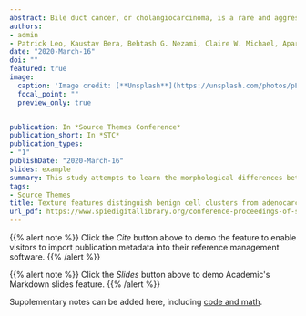 ```yaml
---
abstract: Bile duct cancer, or cholangiocarcinoma, is a rare and aggressive form of cancer, with approximately 2,500 new diagnoses each year in the United States. Biliary adenocarcinoma comprise of 90% of reported cholangiocarcinoma cases and often presents symptoms in later stages and is therefore associated with poor patient outcomes. Survival rates of cholangiocarcinoma when diagnosed at late stage are 6%, but can be improved to 15% when diagnosed early. Many previous studies have investigated the role of quantitative histomorphometric (QH) features on routinely acquired hematoxylin and eosin (H&E) slides of pancreatobiliary biopsies to help identify malignancies in the lining of the biliary tract. The biopsy procedure carries a high risk of strictures and peritonitis. An alternative to biopsy is a bile duct brushing (BDB), which exclusively contain epithelial cells fixed in cytology slides and have lower complication rates. The goal of this proof of concept study was to evaluate the role of image texture features to differentiate benign clusters and adenocarcinoma on digitized BDB specimens. Textural descriptors are able to characterize local regions of interest within malignant lesions by computing spatial arrangements and statistics of color intensities. Typical features often used in characterizing image texture include Gabor, Law, Haralick, and Co-occurrence of Local Anisotropic Gradient Orientations (CoLlAGe) features. These features are able to capture subtle differences in malignant and benign phenotypes caused by a multitude of phenotypic changes, including nuclear overcrowding, disorientation, and disorderly chromatin distribution. Pixel-wise texture features from each family were computed on whole slide images (WSIs) of BDBs corresponding to 59 unique patients of which 31 were from patients pathologically confirmed as having biliary adenocarcinoma through next generation sequencing, and the remaining 28 were confirmed as benign. Each WSI was magnified at 11X, 5.5X, and 2.25X before features were extracted. A total of 445 clusters were annotated across all slide images, of which 275 were identified as malignant by an expert cytopathologist, and used as the ground truth for our machine learning models. The pixel-wise feature distributions were summarized using mean, median, standard deviation, skewness, and kurtosis. The top five statistical texture features were selected using Wilcoxon ranksum, two-sided t-test, and maximum relevance minimum redundancy tests in 3-fold patient-wise cross validation and used to train three different machine learning classifiers. A linear discriminant classifier was trained with the mean Haralick information measure 2, standard deviation and median of CoLlAGe correlation, and mean of 2D Gabor response with {0,4}Hz frequencies and orientations f2 ; 58 g radian orientations, all selected by the mRMR test. We obtained an AUC of 0:83 ±0:01 using 3-fold cross-validation on 39 patients in the training set and 20 patients in the testing set.
authors:
- admin
- Patrick Leo, Kaustav Bera, Behtash G. Nezami, Claire W. Michael, Aparna Harbhajanka, Anant Madabhushi
date: "2020-March-16"
doi: ""
featured: true
image:
  caption: 'Image credit: [**Unsplash**](https://unsplash.com/photos/pLCdAaMFLTE)'
  focal_point: ""
  preview_only: true


publication: In *Source Themes Conference*
publication_short: In *STC*
publication_types:
- "1"
publishDate: "2020-March-16"
slides: example
summary: This study attempts to learn the morphological differences between benign and malignant clusters on bile duct brushing cytology slides for the purpose of a diagnostic support tool for cytopathologists.
tags:
- Source Themes
title: Texture features distinguish benign cell clusters from adenocarcinomas on bile duct brushing cytology images
url_pdf: https://www.spiedigitallibrary.org/conference-proceedings-of-spie/11320/113200I/Texture-features-distinguish-benign-cell-clusters-from-adenocarcinomas-on-bile/10.1117/12.2550870.full
---
```


{{% alert note %}}
Click the *Cite* button above to demo the feature to enable visitors to import publication metadata into their reference management software.
{{% /alert %}}

{{% alert note %}}
Click the *Slides* button above to demo Academic's Markdown slides feature.
{{% /alert %}}

Supplementary notes can be added here, including [code and math](https://sourcethemes.com/academic/docs/writing-markdown-latex/).

